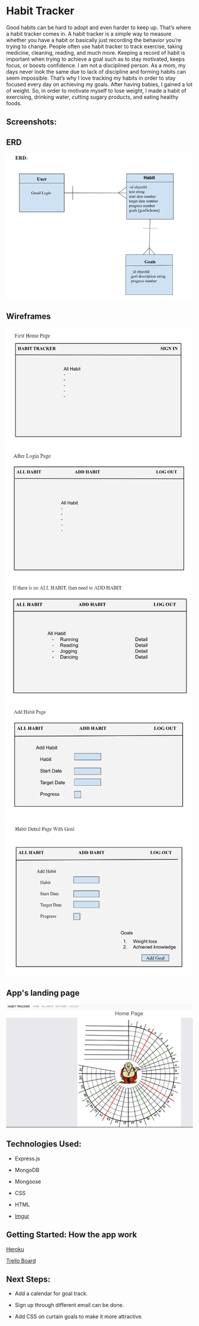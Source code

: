 # Habit Tracker

Good habits can be hard to adopt and even harder to keep up. That’s where a habit tracker comes in. A habit tracker is a simple way to measure whether you have a habit or basically just recording the behavior you’re trying to change. People often use habit tracker to track exercise, taking medicine, cleaning, reading, and much more. Keeping a record of habit is important when trying to achieve a goal such as to stay motivated, keeps focus, or boosts confidence. 
I am not a disciplined person. As a mom, my days never look the same due to lack of discipline and forming habits can seem impossible. That’s why I love tracking my habits in order to stay focused every day on achieving my goals. After having babies, I gained a lot of weight. So, in order to motivate myself to lose weight, I made a habit of exercising, drinking water, cutting sugary products, and eating healthy foods.

## Screenshots:

## ERD

<img src="ERD.png"/>

## Wireframes

<img src="Wireframe1.png"/>
<img src="Wireframe2.png"/>
<img src="Wireframe3.png"/>
<img src="Wireframe4.png"/>
<img src="Wireframe5.png"/>

## App's landing page

<img src="landing page.png"/>



## Technologies Used:

- Express.js

- MongoDB

- Mongoose

- CSS

- HTML

- [Imgur](https://imgur.com/)


## Getting Started: How the app work

[Heroku](https://secure-caverns-00990-84bdba097217.herokuapp.com/)

[Trello Board](https://trello.com/b/5PMyu6jZ/project-2)



## Next Steps: 

- Add a calendar for goal track. 

- Sign up through different email can be done.

- Add CSS on curtain goals to make it more attractive.






